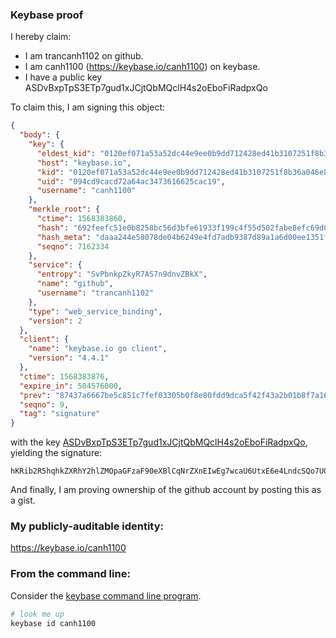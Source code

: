 ### Keybase proof

I hereby claim:

  * I am trancanh1102 on github.
  * I am canh1100 (https://keybase.io/canh1100) on keybase.
  * I have a public key ASDvBxpTpS3ETp7gud1xJCjtQbMQclH4s2oEboFiRadpxQo

To claim this, I am signing this object:

```json
{
  "body": {
    "key": {
      "eldest_kid": "0120ef071a53a52dc44e9ee0b9dd712428ed41b3107251f8b36a046e816245a769c50a",
      "host": "keybase.io",
      "kid": "0120ef071a53a52dc44e9ee0b9dd712428ed41b3107251f8b36a046e816245a769c50a",
      "uid": "094cd9cacd72a64ac3473616625cac19",
      "username": "canh1100"
    },
    "merkle_root": {
      "ctime": 1568383860,
      "hash": "692feefc51e0b8258bc56d3bfe61933f199c4f55d502fabe8efc69d0abdd2f1b2ff5834bbd268979705388c54298b8d5aa48f35a24158c91ac0f3dd999f3ff06",
      "hash_meta": "daaa244e58078de04b6249e4fd7adb9387d89a1a6d00ee1351fe8750442f124d",
      "seqno": 7162334
    },
    "service": {
      "entropy": "SvPbnkpZkyR7AS7n9dnvZBkX",
      "name": "github",
      "username": "trancanh1102"
    },
    "type": "web_service_binding",
    "version": 2
  },
  "client": {
    "name": "keybase.io go client",
    "version": "4.4.1"
  },
  "ctime": 1568383876,
  "expire_in": 504576000,
  "prev": "87437a6667be5c851c7fef03305b0f8e80fdd9dca5f42f43a2b01b8f7a16b748",
  "seqno": 9,
  "tag": "signature"
}
```

with the key [ASDvBxpTpS3ETp7gud1xJCjtQbMQclH4s2oEboFiRadpxQo](https://keybase.io/canh1100), yielding the signature:

```
hKRib2R5hqhkZXRhY2hlZMOpaGFzaF90eXBlCqNrZXnEIwEg7wcaU6UtxE6e4LndcSQo7UGzEHJR+LNqBG6BYkWnacUKp3BheWxvYWTESpcCCcQgh0N6Zme+XIUcf+8DMFsPjoD92dyl9C9DorAbj3oWt0jEIGKVrjt/YEVMpUVNwipS8PP9+uiXEyciJsioZzHAHT6KAgHCo3NpZ8RA2ezE2SfDx0gH7isURpugQGHhuGzFWSaaRXr8JTRV0pDu+RxS2hQQ/BUyz2dfqSp7uD/WqjlDF4zE/il7awMpCKhzaWdfdHlwZSCkaGFzaIKkdHlwZQildmFsdWXEINgc5oiE9zBz4nbqtz8J7cYI+qqUk0L8Vcq1mSCSPjL/o3RhZ80CAqd2ZXJzaW9uAQ==

```

And finally, I am proving ownership of the github account by posting this as a gist.

### My publicly-auditable identity:

https://keybase.io/canh1100

### From the command line:

Consider the [keybase command line program](https://keybase.io/download).

```bash
# look me up
keybase id canh1100
```
